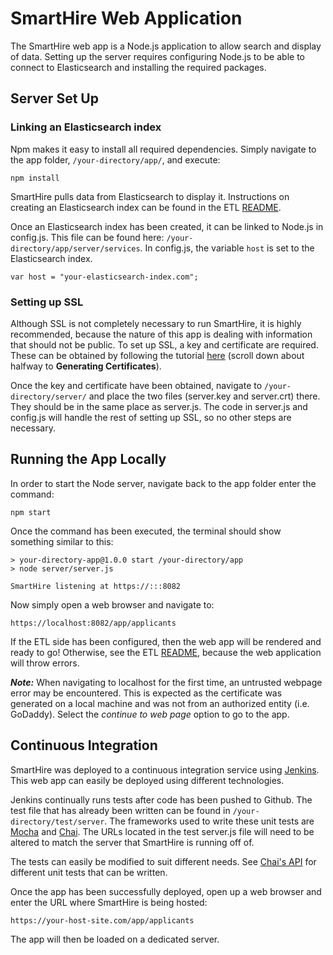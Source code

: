 # SmartHire Web Application

The SmartHire web app is a Node.js application to allow search and display of data. Setting up the server requires configuring Node.js to be able to connect to Elasticsearch and installing the required packages. 

## Server Set Up

### Linking an Elasticsearch index

Npm makes it easy to install all required dependencies. Simply navigate to the app folder,  ```/your-directory/app/```, and execute:

```
npm install
```
SmartHire pulls data from Elasticsearch to display it. Instructions on creating an Elasticsearch index can be found in the ETL [README](https://github.com/dataworks/internship-2016/tree/master/etl/README.md). 

Once an Elasticsearch index has been created, it can be linked to Node.js in config.js. This file can be found here: ```/your-directory/app/server/services```. In config.js, the variable ```host``` is set to the Elasticsearch index.

```
var host = "your-elasticsearch-index.com";
```

### Setting up SSL
Although SSL is not completely necessary to run SmartHire, it is highly recommended, because the nature of this app is dealing with information that should not be public. To set up SSL, a key and certificate are required. These can be obtained by following the tutorial [here](https://www.sitepoint.com/how-to-use-ssltls-with-node-js/) (scroll down about halfway to **Generating Certificates**).

Once the key and certificate have been obtained, navigate to ```/your-directory/server/``` and place the two files (server.key and server.crt) there. They should be in the same place as server.js. The code in server.js and config.js will handle the rest of setting up SSL, so no other steps are necessary. 


## Running the App Locally

In order to start the Node server, navigate back to the app folder   enter the command:

```
npm start
```

Once the command has been executed, the terminal should show something similar to this:

```
> your-directory-app@1.0.0 start /your-directory/app
> node server/server.js

SmartHire listening at https://:::8082
```

Now simply open a web browser and navigate to:

```
https://localhost:8082/app/applicants
```

If the ETL side has been configured, then the web app will be rendered and ready to go! Otherwise, see the ETL [README](https://github.com/dataworks/internship-2016/tree/master/etl/README.md), because the web application will throw errors. 

***Note:*** When navigating to localhost for the first time, an untrusted webpage error may be encountered. This is expected as the certificate was generated on a local machine and was not from an authorized entity (i.e. GoDaddy). Select the *continue to web page* option to go to the app. 

## Continuous Integration

SmartHire was deployed to a continuous integration service using [Jenkins](https://jenkins.io/). This web app can easily be deployed using different technologies.  

Jenkins continually runs tests after code has been pushed to Github. The test file that has already been written can be found in ```/your-directory/test/server```. The frameworks used to write these unit tests are [Mocha](https://mochajs.org/) and [Chai](http://chaijs.com/). The URLs located in the test server.js file will need to be altered to match the server that SmartHire is running off of.

The tests can easily be modified to suit different needs. See [Chai's API](http://chaijs.com/api/) for different unit tests that can be written. 

Once the app has been successfully deployed, open up a web browser and enter the URL where SmartHire is being hosted: 
```
https://your-host-site.com/app/applicants
```

The app will then be loaded on a dedicated server. 
